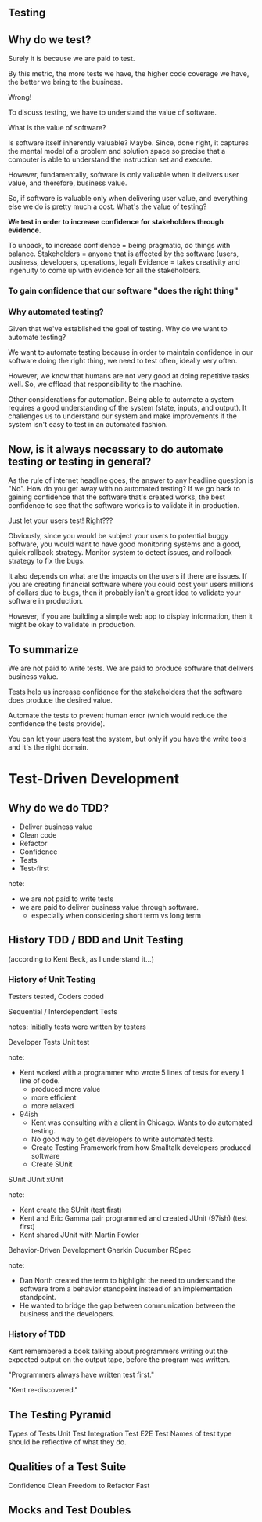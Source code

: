 ## Testing

## Why do we test?

Surely it is because we are paid to test.

By this metric, the more tests we have, the higher code coverage we have,
the better we bring to the business.

Wrong!

To discuss testing, we have to understand the value of software.

What is the value of software?

Is software itself inherently valuable?  Maybe.  Since, done right, it captures
the mental model of a problem and solution space so precise that a computer is able to understand
the instruction set and execute.

However, fundamentally, software is only valuable when it delivers user value, and therefore, business
value.

So, if software is valuable only when delivering user value, and everything else we do is pretty much
a cost.  What's the value of testing?

**We test in order to increase confidence for stakeholders through evidence.**

To unpack, to increase confidence = being pragmatic, do things with balance.
Stakeholders = anyone that is affected by the software (users, business, developers, operations, legal)
Evidence = takes creativity and ingenuity to come up with evidence for all the stakeholders.

### To gain confidence that our software "does the right thing"


### Why automated testing?

Given that we've established the goal of testing.  Why do we want to automate testing?

We want to automate testing because in order to maintain confidence in our software doing the right thing,
we need to test often, ideally very often.

However, we know that humans are not very good at doing repetitive tasks well.  So, we offload that responsibility
to the machine.

Other considerations for automation.  Being able to automate a system requires a good understanding
of the system (state, inputs, and output).  It challenges us to understand our system and make improvements
if the system isn't easy to test in an automated fashion.

## Now, is it always necessary to do automate testing or testing in general?

As the rule of internet headline goes, the answer to any headline question is "No".  How do you get away
with no automated testing? If we go back to gaining confidence that the software that's created works,
the best confidence to see that the software works is to validate it in production.

Just let your users test! Right???

Obviously, since you would be subject your users to potential buggy software, you would want to have
good monitoring systems and a good, quick rollback strategy.  Monitor system to detect
issues, and rollback strategy to fix the bugs.

It also depends on what are the impacts on the users if there are issues.  If you are creating
financial software where you could cost your users millions of dollars due to bugs,
then it probably isn't a great idea to validate your software in production.

However, if you are building a simple web app to display information, then it might be okay to validate
in production.
 

## To summarize

We are not paid to write tests.  We are paid to produce software that delivers business value.

Tests help us increase confidence for the stakeholders that the software does produce the desired value.

Automate the tests to prevent human error (which would reduce the confidence the tests provide).

You can let your users test the system, but only if you have the write tools and it's the right domain. 
 

# Test-Driven Development

 
## Why do we do TDD?

- Deliver business value <!-- .element class="fragment" -->
- Clean code <!-- .element class="fragment" -->
- Refactor <!-- .element class="fragment" -->
- Confidence <!-- .element class="fragment" -->
- Tests <!-- .element class="fragment" -->
- Test-first <!-- .element class="fragment" -->

note:
- we are not paid to write tests
- we are paid to deliver business value through software.
    - especially when considering short term vs long term

## History TDD / BDD and Unit Testing
(according to Kent Beck, as I understand it...)

### History of Unit Testing
Testers tested, Coders coded

Sequential / Interdependent Tests

notes:
Initially tests were written by testers


Developer Tests
Unit test


note:
- Kent worked with a programmer who wrote 5 lines of tests for every 1 line of code.
    - produced more value
    - more efficient
    - more relaxed
- 94ish
    - Kent was consulting with a client in Chicago.  Wants to do automated testing.
    - No good way to get developers to write automated tests.
    - Create Testing Framework from how Smalltalk developers produced software
    - Create SUnit


SUnit
JUnit
xUnit

note:
- Kent create the SUnit (test first)
- Kent and Eric Gamma pair programmed and created JUnit (97ish) (test first)
- Kent shared JUnit with Martin Fowler



Behavior-Driven Development
Gherkin
Cucumber
RSpec

note:
- Dan North created the term to highlight the need to understand the software from a behavior standpoint
instead of an implementation standpoint.
- He wanted to bridge the gap between communication between the business and the developers.


### History of TDD

Kent remembered a book talking about programmers writing out the expected output on the output tape,
before the program was written.

"Programmers always have written test first."

"Kent re-discovered."



## The Testing Pyramid
Types of Tests
Unit Test
Integration Test
E2E Test
Names of test type should be reflective of what they do.

## Qualities of a Test Suite
Confidence
Clean
Freedom to Refactor
Fast

## Mocks and Test Doubles
